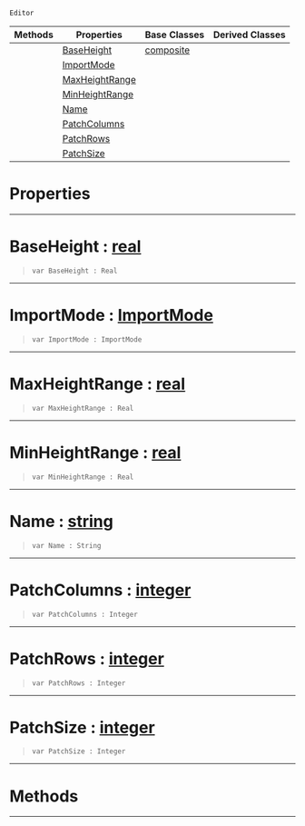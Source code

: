  `Editor`

|Methods|Properties|Base Classes|Derived Classes|
|---|---|---|---|
| |[ BaseHeight](https://github.com/ZilchEngine/ZilchDocs/blob/master/code_reference/class_reference/heightmapimporter.markdown#baseheight-zero-engine-d)|[composite](https://github.com/ZilchEngine/ZilchDocs/blob/master/code_reference/class_reference/composite.markdown)| |
| |[ ImportMode](https://github.com/ZilchEngine/ZilchDocs/blob/master/code_reference/class_reference/heightmapimporter.markdown#importmode-zero-engine-d)| | |
| |[ MaxHeightRange](https://github.com/ZilchEngine/ZilchDocs/blob/master/code_reference/class_reference/heightmapimporter.markdown#maxheightrange-zero-engi)| | |
| |[ MinHeightRange](https://github.com/ZilchEngine/ZilchDocs/blob/master/code_reference/class_reference/heightmapimporter.markdown#minheightrange-zero-engi)| | |
| |[ Name](https://github.com/ZilchEngine/ZilchDocs/blob/master/code_reference/class_reference/heightmapimporter.markdown#name-zero-engine-documen)| | |
| |[ PatchColumns](https://github.com/ZilchEngine/ZilchDocs/blob/master/code_reference/class_reference/heightmapimporter.markdown#patchcolumns-zero-engine)| | |
| |[ PatchRows](https://github.com/ZilchEngine/ZilchDocs/blob/master/code_reference/class_reference/heightmapimporter.markdown#patchrows-zero-engine-do)| | |
| |[ PatchSize](https://github.com/ZilchEngine/ZilchDocs/blob/master/code_reference/class_reference/heightmapimporter.markdown#patchsize-zero-engine-do)| | |


 #  Properties


---  
 #  BaseHeight : [real](https://github.com/ZilchEngine/ZilchDocs/blob/master/code_reference/nada_base_types/real.markdown)

> 
> ``` lang=cpp, name=Nada
> var BaseHeight : Real


---  
 #  ImportMode : [ImportMode](https://github.com/ZilchEngine/ZilchDocs/blob/master/code_reference/enum_reference.markdown#importmode)

> 
> ``` lang=cpp, name=Nada
> var ImportMode : ImportMode


---  
 #  MaxHeightRange : [real](https://github.com/ZilchEngine/ZilchDocs/blob/master/code_reference/nada_base_types/real.markdown)

> 
> ``` lang=cpp, name=Nada
> var MaxHeightRange : Real


---  
 #  MinHeightRange : [real](https://github.com/ZilchEngine/ZilchDocs/blob/master/code_reference/nada_base_types/real.markdown)

> 
> ``` lang=cpp, name=Nada
> var MinHeightRange : Real


---  
 #  Name : [string](https://github.com/ZilchEngine/ZilchDocs/blob/master/code_reference/nada_base_types/string.markdown)

> 
> ``` lang=cpp, name=Nada
> var Name : String


---  
 #  PatchColumns : [integer](https://github.com/ZilchEngine/ZilchDocs/blob/master/code_reference/nada_base_types/integer.markdown)

> 
> ``` lang=cpp, name=Nada
> var PatchColumns : Integer


---  
 #  PatchRows : [integer](https://github.com/ZilchEngine/ZilchDocs/blob/master/code_reference/nada_base_types/integer.markdown)

> 
> ``` lang=cpp, name=Nada
> var PatchRows : Integer


---  
 #  PatchSize : [integer](https://github.com/ZilchEngine/ZilchDocs/blob/master/code_reference/nada_base_types/integer.markdown)

> 
> ``` lang=cpp, name=Nada
> var PatchSize : Integer


---  
 #  Methods


---  
 

 